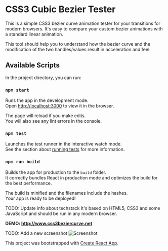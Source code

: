 CSS3 Cubic Bezier Tester
========================

This is a simple CSS3 bezier curve animation tester for your transitions for modern browsers. It's easy to compare your custom bezier animations with a standard linear animation.

This tool should help you to understand how the bezier curve and the modification of the two handles/values result in acceleration and feel.

## Available Scripts

In the project directory, you can run:

### `npm start`

Runs the app in the development mode.<br>
Open [http://localhost:3000](http://localhost:3000) to view it in the browser.

The page will reload if you make edits.<br>
You will also see any lint errors in the console.

### `npm test`

Launches the test runner in the interactive watch mode.<br>
See the section about [running tests](https://facebook.github.io/create-react-app/docs/running-tests) for more information.

### `npm run build`

Builds the app for production to the `build` folder.<br>
It correctly bundles React in production mode and optimizes the build for the best performance.

The build is minified and the filenames include the hashes.<br>
Your app is ready to be deployed!

TODO: Update info about techstack
It's based on HTML5, CSS3 and some JavaScript and should be run in any modern browser.

**DEMO: http://www.css3beziercurve.net**

TODO: Add a new screenshot
![Screenshot](https://raw.github.com/michelgotta/css3-cubic-bezier-tester/master/img/screenshot.png)


This project was bootstrapped with [Create React App](https://github.com/facebook/create-react-app).

